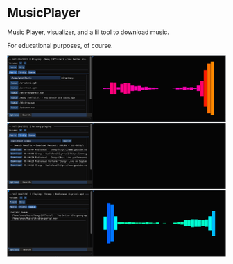# MusicPlayer
Music Player, visualizer, and a lil tool to download music.

For educational purposes, of course.

![SDL Game Screenshot](screenshottys/playing.png)
![SDL Game Screenshot](screenshottys/downloading.png)
![SDL Game Screenshot](screenshottys/queue.png)